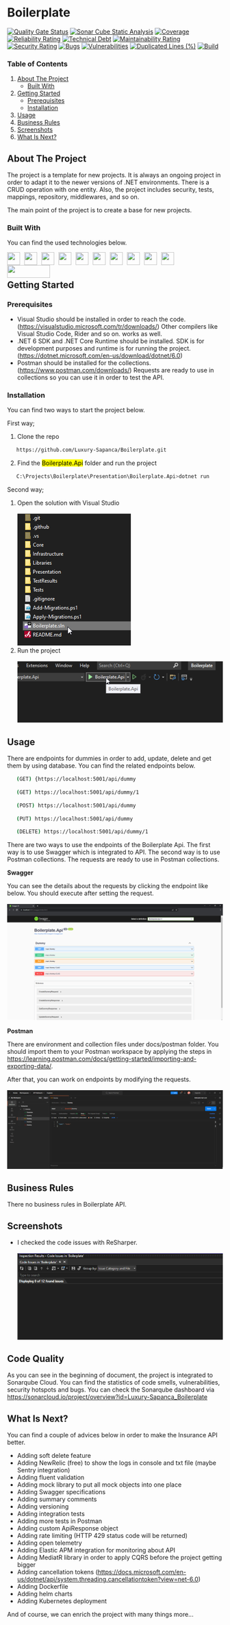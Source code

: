 # Boilerplate

[![Quality Gate Status](https://sonarcloud.io/api/project_badges/measure?project=Luxury-Sapanca_Boilerplate&metric=alert_status)](https://sonarcloud.io/summary/new_code?id=Luxury-Sapanca_Boilerplate)
[![Sonar Cube Static Analysis](https://sonarcloud.io/api/project_badges/measure?project=Luxury-Sapanca_Boilerplate&metric=ncloc)](https://sonarcloud.io/dashboard?id=Luxury-Sapanca_Boilerplate)
[![Coverage](https://sonarcloud.io/api/project_badges/measure?project=Luxury-Sapanca_Boilerplate&metric=coverage)](https://sonarcloud.io/summary/new_code?id=Luxury-Sapanca_Boilerplate)
[![Reliability Rating](https://sonarcloud.io/api/project_badges/measure?project=Luxury-Sapanca_Boilerplate&metric=reliability_rating)](https://sonarcloud.io/summary/new_code?id=Luxury-Sapanca_Boilerplate)
[![Technical Debt](https://sonarcloud.io/api/project_badges/measure?project=Luxury-Sapanca_Boilerplate&metric=sqale_index)](https://sonarcloud.io/summary/new_code?id=Luxury-Sapanca_Boilerplate)
[![Maintainability Rating](https://sonarcloud.io/api/project_badges/measure?project=Luxury-Sapanca_Boilerplate&metric=sqale_rating)](https://sonarcloud.io/summary/new_code?id=Luxury-Sapanca_Boilerplate)
[![Security Rating](https://sonarcloud.io/api/project_badges/measure?project=Luxury-Sapanca_Boilerplate&metric=security_rating)](https://sonarcloud.io/summary/new_code?id=Luxury-Sapanca_Boilerplate)
[![Bugs](https://sonarcloud.io/api/project_badges/measure?project=Luxury-Sapanca_Boilerplate&metric=bugs)](https://sonarcloud.io/summary/new_code?id=Luxury-Sapanca_Boilerplate)
[![Vulnerabilities](https://sonarcloud.io/api/project_badges/measure?project=Luxury-Sapanca_Boilerplate&metric=vulnerabilities)](https://sonarcloud.io/summary/new_code?id=Luxury-Sapanca_Boilerplate)
[![Duplicated Lines (%)](https://sonarcloud.io/api/project_badges/measure?project=Luxury-Sapanca_Boilerplate&metric=duplicated_lines_density)](https://sonarcloud.io/summary/new_code?id=Luxury-Sapanca_Boilerplate)
[![Build](https://github.com/Luxury-Sapanca/Boilerplate/actions/workflows/build.yml/badge.svg)](https://github.com/Luxury-Sapanca/Boilerplate/actions/workflows/build.yml)


### Table of Contents
  
<ol>
  <li>
    <a href="#about-the-project">About The Project</a>
    <ul>
      <li><a href="#built-with">Built With</a></li>
    </ul>
  </li>
  <li>
    <a href="#getting-started">Getting Started</a>
    <ul>
      <li><a href="#prerequisites">Prerequisites</a></li>
      <li><a href="#installation">Installation</a></li>
    </ul>
  </li>
  <li><a href="#usage">Usage</a></li>
  <li><a href="#usage">Business Rules</a></li>
  <li><a href="#usage">Screenshots</a></li>
  <li><a href="#usage">What Is Next?</a></li>
</ol>


## About The Project

The project is a template for new projects. It is always an ongoing project in order to adapt it to the newer versions of .NET environments. There is a CRUD operation with one entity. Also, the project includes security, tests, mappings, repository, middlewares, and so on.

The main point of the project is to create a base for new projects. 


### Built With

You can find the used technologies below.

<p>
	<a href="#"><img height="30" width="30" style="float:left; margin-right: 10px;" src="https://cdn.jsdelivr.net/gh/devicons/devicon/icons/dot-net/dot-net-plain-wordmark.svg" /></a>
	<a href="#"><img height="30" width="30" style="float:left; margin-right: 10px;" src="https://cdn.jsdelivr.net/gh/devicons/devicon/icons/csharp/csharp-plain.svg" /></a>
	<a href="#"><img height="30" width="30" style="float:left; margin-right: 10px;" src="https://cdn.jsdelivr.net/gh/devicons/devicon/icons/git/git-plain-wordmark.svg" /></a>
	<a href="#"><img height="30" width="30" style="float:left; margin-right: 10px;" src="https://cdn.jsdelivr.net/gh/devicons/devicon/icons/github/github-original-wordmark.svg" /></a>
	<a href="#"><img height="30" width="30" style="float:left; margin-right: 10px;" src="https://cdn.jsdelivr.net/gh/devicons/devicon/icons/jetbrains/jetbrains-original.svg" /></a>
	<a href="#"><img height="30" width="30" style="float:left; margin-right: 10px;" src="https://cdn.jsdelivr.net/gh/devicons/devicon/icons/nuget/nuget-original.svg" /></a>
	<a href="#"><img height="30" width="30" style="float:left; margin-right: 10px;" src="https://cdn.jsdelivr.net/gh/devicons/devicon/icons/sqlite/sqlite-original-wordmark.svg" /></a>
	<a href="#"><img height="30" width="30" style="float:left; margin-right: 10px;" src="https://cdn.jsdelivr.net/gh/devicons/devicon/icons/visualstudio/visualstudio-plain-wordmark.svg" /></a>
	<a href="#"><img height="30" width="30" style="float:left; margin-right: 10px;" src="https://www.svgrepo.com/show/354201/postman.svg" /></a>
	<a href="#"><img height="30" width="30" style="float:left; margin-right: 10px;" src="https://static-00.iconduck.com/assets.00/swagger-icon-256x256-c63r3xzo.png" /></a>
	<a href="#"><img height="30" width="100" style="float:left; margin-right: 10px;" src="https://automapper.org/images/black_logo.png" /></a>
</p>
<br /><br />


## Getting Started

### Prerequisites

* Visual Studio should be installed in order to reach the code. (https://visualstudio.microsoft.com/tr/downloads/) Other compilers like Visual Studio Code, Rider and so on. works as well.
* .NET 6 SDK and .NET Core Runtime should be installed. SDK is for development purposes and runtime is for running the project. (https://dotnet.microsoft.com/en-us/download/dotnet/6.0)
* Postman should be installed for the collections. (https://www.postman.com/downloads/) Requests are ready to use in collections so you can use it in order to test the API.

### Installation

You can find two ways to start the project below.

First way;
1. Clone the repo
```sh
   https://github.com/Luxury-Sapanca/Boilerplate.git
   ```
2. Find the <mark>Boilerplate.Api</mark> folder and run the project
```sh
   C:\Projects\Boilerplate\Presentation\Boilerplate.Api>dotnet run
   ```

Second way;
1. Open the solution with Visual Studio<br /><br />
   <a href="#"><img src="docs/images/opening-the-project.png"></a>
2. Run the project<br /><br />
   <a href="#"><img src="docs/images/running-the-project.png"></a>


## Usage

There are endpoints for dummies in order to add, update, delete and get them by using database. You can find the related endpoints below.
```sh
   (GET) {https://localhost:5001/api/dummy
   ```
```sh
   (GET) https://localhost:5001/api/dummy/1
   ```
```sh
   (POST) https://localhost:5001/api/dummy
   ```
```sh
   (PUT) https://localhost:5001/api/dummy
   ```
```sh
   (DELETE) https://localhost:5001/api/dummy/1
   ```

There are two ways to use the endpoints of the Boilerplate Api. The first way is to use Swagger which is integrated to API. The second way is to use Postman collections. The requests are ready to use in Postman collections.

<b>Swagger</b>

You can see the details about the requests by clicking the endpoint like below. You should execute after setting the request. <br /><br />
   <a href="#"><img src="docs/images/swagger.png"></a>

<b>Postman</b>

There are environment and collection files under docs/postman folder. You should import them to your Postman workspace by applying the steps in https://learning.postman.com/docs/getting-started/importing-and-exporting-data/.

After that, you can work on endpoints by modifying the requests.<br /><br />
  <a href="#"><img src="docs/images/postman-request.png"></a>


## Business Rules

There no business rules in Boilerplate API.


## Screenshots

* I checked the code issues with ReSharper.<br /><br />
	<a href="#"><img src="docs/images/resharper-issues.png"></a>


## Code Quality

As you can see in the beginning of document, the project is integrated to Sonarqube Cloud. You can find the statistics of code smells, vulnerabilities, security hotspots and bugs. You can check the Sonarqube dashboard via https://sonarcloud.io/project/overview?id=Luxury-Sapanca_Boilerplate
	

## What Is Next?

You can find a couple of advices below in order to make the Insurance API better.

* Adding soft delete feature
* Adding NewRelic (free) to show the logs in console and txt file (maybe Sentry integration)
* Adding fluent validation
* Adding mock library to put all mock objects into one place
* Adding Swagger specifications
* Adding summary comments
* Adding versioning
* Adding integration tests
* Adding more tests in Postman
* Adding custom ApiResponse object
* Adding rate limiting (HTTP 429 status code will be returned)
* Adding open telemetry
* Adding Elastic APM integration for monitoring about API
* Adding MediatR library in order to apply CQRS before the project getting bigger
* Adding cancellation tokens (https://docs.microsoft.com/en-us/dotnet/api/system.threading.cancellationtoken?view=net-6.0)
* Adding Dockerfile
* Adding helm charts
* Adding Kubernetes deployment


And of course, we can enrich the project with many things more...